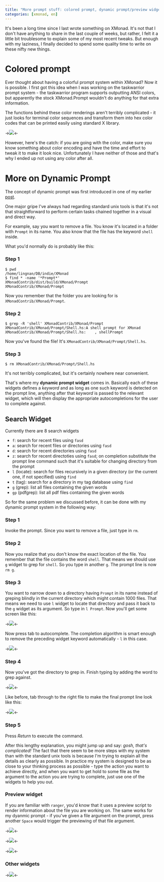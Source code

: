 ```yaml
---
title: "More prompt stuff: colored prompt, dynamic prompt/preview widget"
categories: [xmonad, en]
---
```


It's been a long time since I last wrote something on XMonad. It's not that I don't have anything to share in the last couple of weeks, but rather, I felt it a little bit troublesome to explain some of my most recent tweaks. But enough with my laziness, I finally decided to spend some quality time to write on these nifty new things.

Colored prompt
==============

Ever thought about having a colorful prompt system within XMonad? Now it is possible. I first got this idea when I was working on the taskwarrior prompt system - the taskwarrior program supports outputting ANSI colors, but apparently the stock XMonad.Prompt wouldn't do anything for that extra information. 

The functions behind these color renderings aren't terribly complicated - it just looks for terminal color sequences and transform them into hex color codes that can be printed easily using standard X library.

->![](/images/xmonad/colored_prompt.png)<-

However, here's the catch: if you are going with the color, make sure you know something about color encoding and have the time and effort to tweak it to make it look nice. Unfortunately I have neither of those and that's why I ended up not using any color after all.

More on Dynamic Prompt
======================

The concept of dynamic prompt was first introduced in one of my earlier [post](/blog/2014/01/06/supercharge-your-xmonad-colored-tabs-dynamic-prompt-window-slash-workspace-insert-position/).

One major gripe I've always had regarding standard unix tools is that it's not that straightforward to perform certain tasks chained together in a visual and direct way.

For example, say you want to remove a file. You know it's located in a folder with `Prompt` in its name. You also know that the file has the keyword `shell` inside.

What you'd normally do is probably like this:

### Step 1

~~~
$ pwd
/home/lingnan/DB/indie/XMonad
$ find * -name '*Prompt*'
XMonadContrib/dist/build/XMonad/Prompt
XMonadContrib/XMonad/Prompt
~~~

Now you remember that the folder you are looking for is `XMonadContrib/XMonad/Prompt`.

### Step 2

~~~
$ grep -R 'shell' XMonadContrib/XMonad/Prompt
XMonadContrib/XMonad/Prompt/Shell.hs:A shell prompt for XMonad
XMonadContrib/XMonad/Prompt/Shell.hs:    , shellPrompt
~~~

Now you've found the file! It's `XMonadContrib/XMonad/Prompt/Shell.hs`. 

### Step 3

~~~
$ rm XMonadContrib/XMonad/Prompt/Shell.hs
~~~

It's not terribly complicated, but it's certainly nowhere near convenient.

That's where my **dynamic prompt widget** comes in. Basically each of these widgets defines a *keyword* and as long as one such keyword is detected on the prompt line, anything after that *keyword* is passed to the relevant widget, which will then display the appropriate autocompletions for the user to complete against. 

Search Widget
-------------

Currently there are 8 search widgets

* `f`: search for recent files using `fasd`
* `a`: search for recent files or directories using `fasd`
* `d`: search for recent directories using `fasd`
* `z`: search for recent directoties using `fasd`; on completion substitute the prompt line command such that it's suitable for changing directory from the prompt
* `l` (locate): search for files recursively in a given directory (or the current one, if not specified) using `find`
* `t` (tag): search for a directory in my tag database using `find`
* `g` (grep): list all files containing the given words
* `gp` (pdfgrep): list all pdf files containing the given words

So for the same problem we discussed before, it can be done with my dynamic prompt system in the following way:

### Step 1 

Invoke the prompt. Since you want to remove a file, just type in `rm`.

### Step 2

Now you realize that you don't know the exact location of the file. You remember that the file contains the word `shell`. That means we should use `g` widget to grep for `shell`. So you type in another `g`. The prompt line is now `rm g`.

### Step 3

You want to narrow down to a directory having `Prompt` in its name instead of greping blindly in the current directory which might contain 1000 files. That means we need to use `l` widget to locate that directory and pass it back to the `g` widget as its argument. So type in `l Prompt`. Now you'll get some screen like this:


->![](/images/xmonad/widget1.png)<-

Now press tab to autocomplete. The completion algorithm is smart enough to remove the preceding widget keyword automatically - `l` in this case.

->![](/images/xmonad/widget2.png)<-

### Step 4

Now you've got the directory to grep in. Finish typing by adding the word to grep against.

->![](/images/xmonad/widget3.png)<-

Like before, tab through to the right file to make the final prompt line look like this:

->![](/images/xmonad/widget4.png)<-

### Step 5

Press *Return* to execute the command.


After this lengthy explanation, you might jump up and say: *gosh, that's complicated!* The fact that there seem to be more steps with my system than with the standard unix tools is because I'm trying to explain all the details as clearly as possible. In practice my system is designed to be as close to your thinking process as possible - type the action you want to achieve directly, and when you want to get hold to some file as the argument to the action you are trying to complete, just use one of the widgets to help you out.

### Preview widget

If you are familiar with `ranger`, you'd know that it uses a preview script to render information about the file you are working on. The same works for my dyanmic prompt - if you've given a file argument on the prompt, press another `Space` would trigger the previewing of that file argument.

->![](/images/xmonad/widget_preview_source.png)<-

->![](/images/xmonad/widget_preview_pdf.png)<-

->![](/images/xmonad/widget_preview_zip.png)<-

### Other widgets

->![](/images/xmonad/widget_top.png)<-

